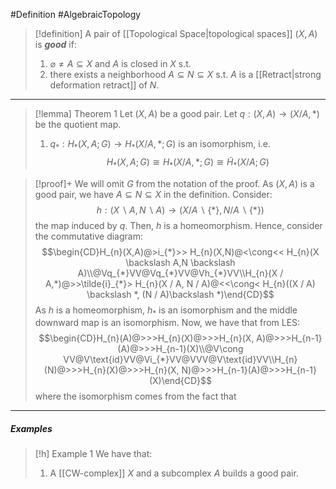 #Definition #AlgebraicTopology 

> [!definition]
> A pair of [[Topological Space|topological spaces]] $(X,A)$ is ***good*** if:
> 1. $\varnothing\neq A\subseteq X$ and $A$ is closed in $X$ s.t.
> 2. there exists a neighborhood $A\subseteq N\subseteq X$ s.t. $A$ is a [[Retract|strong deformation retract]] of $N$.

---
> [!lemma] Theorem 1
> Let $(X,A)$ be a good pair. Let $q:(X,A)\to(X / A,*)$ be the quotient map. 
> 1. $q_{*}:H_{*}(X,A;G)\to H_{*}(X / A,*;G)$ is an isomorphism, i.e. $$H_{*}(X, A ; G)\cong H_{*}(X / A,*;G)\cong \tilde{H}_{*}(X/ A;G)$$

> [!proof]+
> We will omit $G$ from the notation of the proof. As $(X,A)$ is a good pair, we have $A\subseteq N\subseteq X$ in the definition. Consider: $$h:(X \backslash A,N \backslash A)\to(X / A\backslash \{ * \}, N / A \backslash \{ * \})$$ the map induced by $q$. Then, $h$ is a homeomorphism. Hence, consider the commutative diagram: $$\begin{CD}H_{n}(X,A)@>i_{*}>> H_{n}(X,N)@<\cong<< H_{n}(X \backslash A,N \backslash A)\\@Vq_{*}VV@Vq_{*}VV@Vh_{*}VV\\H_{n}(X / A,*)@>>\tilde{i}_{*}> H_{n}(X / A, N / A)@<<\cong< H_{n}((X / A) \backslash *, (N / A)\backslash *)\end{CD}$$As $h$ is a homeomorphism, $h_{*}$ is an isomorphism and the middle downward map is an isomorphism. Now, we have that from LES: $$\begin{CD}H_{n}(A)@>>>H_{n}(X)@>>>H_{n}(X, A)@>>>H_{n-1}(A)@>>>H_{n-1}(X)\\@V\cong VV@V\text{id}VV@Vi_{*}VV@VVV@V\text{id}VV\\H_{n}(N)@>>>H_{n}(X)@>>>H_{n}(X, N)@>>>H_{n-1}(A)@>>>H_{n-1}(X)\end{CD}$$where the isomorphism comes from the fact that 
---
##### Examples
> [!h] Example 1
> We have that:
> 1. A [[CW-complex]] $X$ and a subcomplex $A$ builds a good pair.